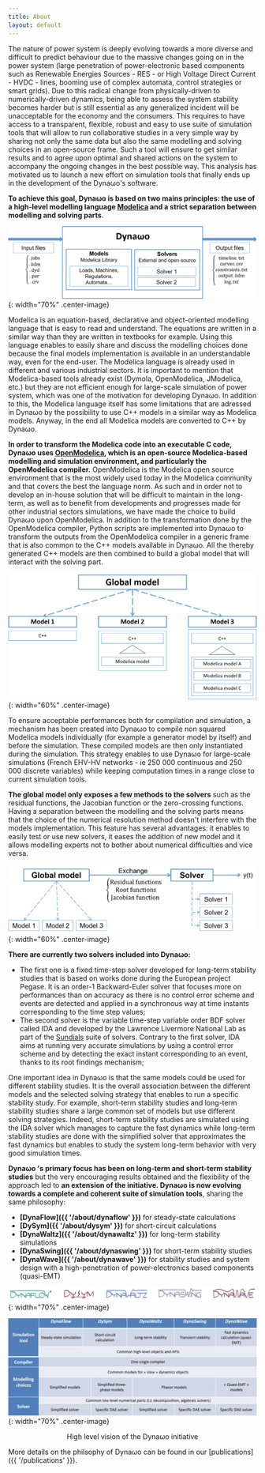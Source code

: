 ```yaml
---
title: About
layout: default
---
```

<!--
    Except where otherwise noted, content in this website is Copyright (c)
    2015-2019, RTE (http://www.rte-france.com) and licensed under a
    CC-BY-4.0 (https://creativecommons.org/licenses/by/4.0/)
    license. All rights reserved.
-->
The nature of power system is deeply evolving towards a more diverse and difficult to predict behaviour due to the massive changes going on in the power system (large penetration of power-electronic based components such as Renewable Energies Sources - RES - or High Voltage Direct Current - HVDC - lines, booming use of complex automata, control strategies or smart grids). Due to this radical change from physically-driven to numerically-driven dynamics, being able to assess the system stability becomes harder but is still essential as any generalized incident will be unacceptable for the economy and the consumers. This requires to have access to a transparent, flexible, robust and easy to use suite of simulation tools that will allow to run collaborative studies in a very simple way by sharing not only the same data but also the same modelling and solving choices in an open-source frame. Such a tool will ensure to get similar results and to agree upon optimal and shared actions on the system to accompany the ongoing changes in the best possible way. This analysis has motivated us to launch a new effort on simulation tools that finally ends up in the development of the Dyna&omega;o's software.

**To achieve this goal, Dyna&omega;o is based on two mains principles: the use of a high-level modelling language [Modelica](https://modelica.org/) and a strict separation between modelling and solving parts**. 

![image](../assets/images/DynawoModelSolver.png){: width="70%" .center-image}

Modelica is an equation-based, declarative and object-oriented modelling language that is easy to read and understand. The equations are written in a similar way than they are written in textbooks for example. Using this language enables to easily share and discuss the modelling choices done because the final models implementation is available in an understandable way, even for the end-user. The Modelica language is already used in different and various industrial sectors. It is important to mention that Modelica-based tools already exist (Dymola, OpenModelica, JModelica, etc.) but they are not efficient enough for large-scale simulation of power system, which was one of the motivation for developing Dyna&omega;o. In addition to this, the Modelica language itself has some limitations that are adressed in Dyna&omega;o by the possibility to use C++ models in a similar way as Modelica models.  Anyway, in the end all Modelica models are converted to C++ by Dyna&omega;o.

**In order to transform the Modelica code into an executable C code, Dyna&omega;o uses [OpenModelica](https://www.openmodelica.org/), which is an open-source Modelica-based modelling and simulation environment, and particularly the OpenModelica compiler.** OpenModelica is the Modelica open source environment that is the most widely used today in the Modelica community and that covers the best the language norm. As such and in order not to develop an in-house solution that will be difficult to maintain in the long-term, as well as to benefit from developments and progresses made for other industrial sectors simulations, we have made the choice to build Dyna&omega;o upon OpenModelica. In addition to the transformation done by the OpenModelica compiler, Python scripts are implemented into Dyna&omega;o to transform the outputs from the OpenModelica compiler in a generic frame that is also common to the C++ models available in Dyna&omega;o. All the thereby generated C++ models are then combined to build a global model that will interact with the solving part.

![image](../assets/images/GlobalModel.png){: width="60%" .center-image}

To ensure acceptable performances both for compilation and simulation, a mechanism has been created into Dyna&omega;o to compile non squared Modelica models individually (for example a generator model by itself) and before the simulation. These compiled models are then only instantiated during the simulation. This strategy enables to use Dyna&omega;o for large-scale simulations (French EHV-HV networks - ie 250 000 continuous and 250 000 discrete variables) while keeping computation times in a range close to current simulation tools.

**The global model only exposes a few methods to the solvers** such as the residual functions, the Jacobian function or the zero-crossing functions. Having a separation between the modelling and the solving parts means that the choice of the numerical resolution method doesn't interfere with the models implementation. This feature has several advantages: it enables to easily test or use new solvers, it eases the addition of new model and it allows modelling experts not to bother about numerical difficulties and vice versa.

![image](../assets/images/ExchangeModelSolver.png){: width="60%" .center-image}

**There are currently two solvers included into Dyna&omega;o:** 

* The first one is a fixed time-step solver developed for long-term stability studies that is based on works done during the European project Pegase. It is an order-1 Backward-Euler solver that focuses more on performances than on accuracy as there is no control error scheme and events are detected and applied in a synchronous way at time instants corresponding to the time step values;
* The second solver is the variable time-step variable order BDF solver called IDA and developed by the Lawrence Livermore National Lab as part of the [Sundials](https://computation.llnl.gov/projects/sundials) suite of solvers. Contrary to the first solver, IDA aims at running very accurate simulations by using a control error scheme and by detecting the exact instant corresponding to an event, thanks to its root findings mechanism;

One important idea in Dyna&omega;o is that the same models could be used for different stability studies. It is the overall association between the different models and the selected solving strategy that enables to run a specific stability study. For example, short-term stability studies and long-term stability studies share a large common set of models but use different solving strategies. Indeed, short-term stability studies are simulated using the IDA solver which manages to capture the fast dynamics while long-term stability studies are done with the simplified solver that approximates the fast dynamics but enables to study the system long-term behavior with very good simulation times.

**Dyna&omega;o 's primary focus has been on long-term and short-term stability studies** but the very encouraging results obtained and the flexibility of the approach led to **an extension of the initiative. Dyna&omega;o  is now evolving towards a complete and coherent suite of simulation tools**, sharing the same philosophy:
  - **[DynaFlow]({{ '/about/dynaflow' }})** for steady-state calculations
  - **[DySym]({{ '/about/dysym' }})** for short-circuit calculations
  - **[DynaWaltz]({{ '/about/dynawaltz' }})** for long-term stability simulations
  - **[DynaSwing]({{ '/about/dynaswing' }})** for short-term stability studies
  - **[DynaWave]({{ '/about/dynawave' }})** for stability studies and system design with a high-penetration of power-electronics based components (quasi-EMT)

![image](../assets/images/DynawoLogos.png){: width="70%" .center-image}

![image](../assets/images/DynawoInitiative.png){: width="70%" .center-image}

<p align="center"> High level vision of the Dyna&omega;o initiative </p>

More details on the philsophy of Dyna&omega;o can be found in our [publications]({{ '/publications' }}).